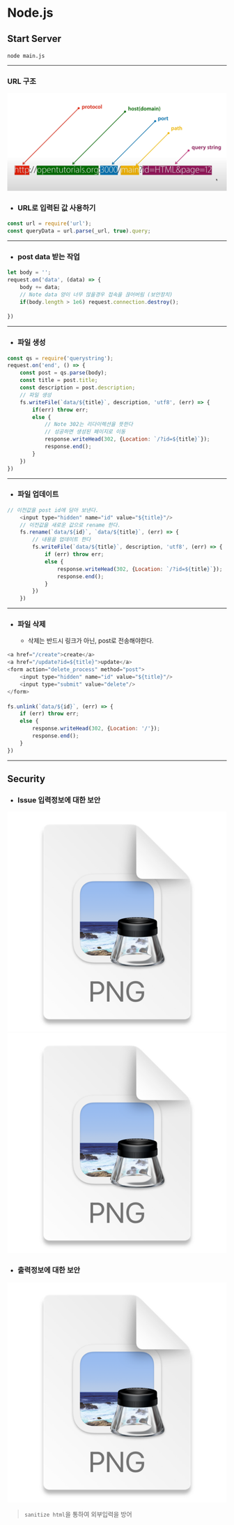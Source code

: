 # Node.js



## Start Server 
`node main.js`
***
### URL 구조 </br>
![img.png](img.png)

+ ### URL로 입력된 값 사용하기</br>
```javascript
const url = require('url');
const queryData = url.parse(_url, true).query;
````
***
+ ### post data 받는 작업
```javascript
let body = '';
request.on('data', (data) => {
    body += data;
    // Note data 양이 너무 많을경우 접속을 끊어버림 (보안장치)
    if(body.length > 1e6) request.connection.destroy();
     
})
```
***
+ ### 파일 생성 
```javascript
const qs = require('querystring');
request.on('end', () => {
    const post = qs.parse(body);
    const title = post.title;
    const description = post.description;
    // 파일 생성
    fs.writeFile(`data/${title}`, description, 'utf8', (err) => {
        if(err) throw err;
        else {
            // Note 302는 리다이렉션을 뜻한다 
            // 성공하면 생성된 페이지로 이동
            response.writeHead(302, {Location: `/?id=${title}`});
            response.end();
        }
    })
})
```
***
+ ### 파일 업데이트
```javascript
// 이전값을 post id에 담아 보낸다.
    <input type="hidden" name="id" value="${title}"/>
    // 이전값을 새로운 값으로 rename 한다.
    fs.rename(`data/${id}`, `data/${title}`, (err) => {
        // 내용을 업데이트 한다
        fs.writeFile(`data/${title}`, description, 'utf8', (err) => {
            if (err) throw err;
            else {
                response.writeHead(302, {Location: `/?id=${title}`});
                response.end();
            }
        })
    })
```
***
+ ### 파일 삭제 
    + 삭제는 반드시 링크가 아닌, post로 전송해야한다. 
```javascript
<a href="/create">create</a>
<a href="/update?id=${title}">update</a> 
<form action="delete_process" method="post">
    <input type="hidden" name="id" value="${title}"/>
    <input type="submit" value="delete"/>
</form>
                    
fs.unlink(`data/${id}`, (err) => {
    if (err) throw err;
    else {
        response.writeHead(302, {Location: '/'});
        response.end();
    }
})
```
***
## Security
- ### Issue 입력정보에 대한 보안</br>

![img_1.png](img_1.png)
![img_2.png](img_2.png)
  

+ ### 출력정보에 대한 보안</br>
![img_3.png](img_3.png)

> `sanitize html`을 통하여 외부입력을 방어
